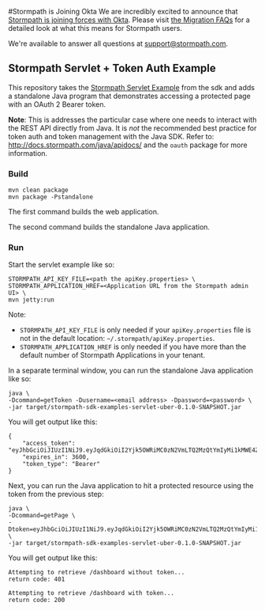 #Stormpath is Joining Okta
We are incredibly excited to announce that [Stormpath is joining forces with Okta](https://stormpath.com/blog/stormpaths-new-path?utm_source=github&utm_medium=readme&utm-campaign=okta-announcement). Please visit [the Migration FAQs](https://stormpath.com/oktaplusstormpath?utm_source=github&utm_medium=readme&utm-campaign=okta-announcement) for a detailed look at what this means for Stormpath users.

We're available to answer all questions at [support@stormpath.com](mailto:support@stormpath.com).


## Stormpath Servlet + Token Auth Example

This repository takes the [Stormpath Servlet Example](https://github.com/stormpath/stormpath-sdk-java/tree/master/examples/servlet) 
from the sdk and adds a standalone Java program that demonstrates accessing a protected page with an OAuth 2 Bearer token.

**Note**: This is addresses the particular case where one needs to interact with the REST API directly from Java. It is *not* the
recommended best practice for token auth and token management with the Java SDK. Refer to: http://docs.stormpath.com/java/apidocs/
and the `oauth` package for more information.


### Build

```
mvn clean package
mvn package -Pstandalone
```

The first command builds the web application.

The second command builds the standalone Java application.

### Run

Start the servlet example like so:

```
STORMPATH_API_KEY_FILE=<path the apiKey.properties> \
STORMPATH_APPLICATION_HREF=<Application URL from the Stormpath admin UI> \
mvn jetty:run
```

Note: 

* `STORMPATH_API_KEY_FILE` is only needed if your `apiKey.properties` file is not in the default location:
`~/.stormpath/apiKey.properties`.
* `STORMPATH_APPLICATION_HREF` is only needed if you have more than the default number of Stormpath Applications in your tenant.

In a separate terminal window, you can run the standalone Java application like so:

```
java \
-Dcommand=getToken -Dusername=<email address> -Dpassword=<password> \
-jar target/stormpath-sdk-examples-servlet-uber-0.1.0-SNAPSHOT.jar
```

You will get output like this:

```
{
    "access_token": "eyJhbGciOiJIUzI1NiJ9.eyJqdGkiOiI2Yjk5OWRiMC0zN2VmLTQ2MzQtYmIyMi1kMWE4ZTE1MWI1ZTAiLCJpYXQiOjE0NDcyNzY4MDIsInN1YiI6Imh0dHBzOi8vYXBpLnN0b3JtcGF0aC5jb20vdjEvYWNjb3VudHMvdFFlVFg1V0k3blNXaHdPazZ3bmZCIiwiZXhwIjoxNDQ3MjgwNDAyfQ.vBlWuzhyMTYl5eeihmHH7LxgIkGwzWPB7VW4yR7iOz8",
    "expires_in": 3600,
    "token_type": "Bearer"
}
```

Next, you can run the Java application to hit a protected resource using the token from the previous step:

```
java \
-Dcommand=getPage \
-Dtoken=eyJhbGciOiJIUzI1NiJ9.eyJqdGkiOiI2Yjk5OWRiMC0zN2VmLTQ2MzQtYmIyMi1kMWE4ZTE1MWI1ZTAiLCJpYXQiOjE0NDcyNzY4MDIsInN1YiI6Imh0dHBzOi8vYXBpLnN0b3JtcGF0aC5jb20vdjEvYWNjb3VudHMvdFFlVFg1V0k3blNXaHdPazZ3bmZCIiwiZXhwIjoxNDQ3MjgwNDAyfQ.vBlWuzhyMTYl5eeihmHH7LxgIkGwzWPB7VW4yR7iOz8 \
-jar target/stormpath-sdk-examples-servlet-uber-0.1.0-SNAPSHOT.jar
```

You will get output like this:

```
Attempting to retrieve /dashboard without token...
return code: 401

Attempting to retrieve /dashboard with token...
return code: 200
```
